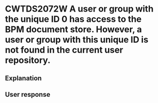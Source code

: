 # CWTDS2072W A user or group with the unique ID 0 has access to the BPM document store. However, a user or group with this unique ID is not found in the current user repository.

## Explanation

## User response